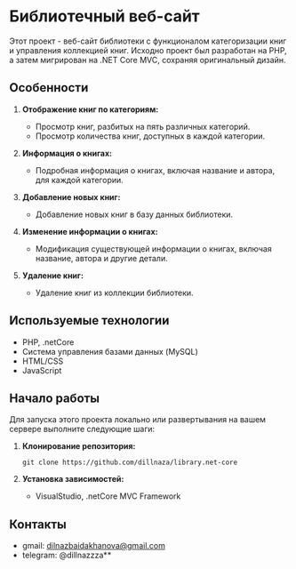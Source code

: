 # Библиотечный веб-сайт

Этот проект - веб-сайт библиотеки с функционалом категоризации книг и управления коллекцией книг. Исходно проект был разработан на PHP, а затем мигрирован на .NET Core MVC, сохраняя оригинальный дизайн.

## Особенности

1. **Отображение книг по категориям:**
   - Просмотр книг, разбитых на пять различных категорий.
   - Просмотр количества книг, доступных в каждой категории.

2. **Информация о книгах:**
   - Подробная информация о книгах, включая название и автора, для каждой категории.

3. **Добавление новых книг:**
   - Добавление новых книг в базу данных библиотеки.

4. **Изменение информации о книгах:**
   - Модификация существующей информации о книгах, включая название, автора и другие детали.

5. **Удаление книг:**
   - Удаление книг из коллекции библиотеки.

## Используемые технологии

- PHP, .netCore
- Система управления базами данных (MySQL)
- HTML/CSS
- JavaScript

## Начало работы

Для запуска этого проекта локально или развертывания на вашем сервере выполните следующие шаги:

1. **Клонирование репозитория:**
   ```
   git clone https://github.com/dillnaza/library.net-core
   ```

2. **Установка зависимостей:**
   - VisualStudio, .netCore MVC Framework

## Контакты

- gmail: dilnazbaidakhanova@gmail.com
- telegram: @dillnazzza**
